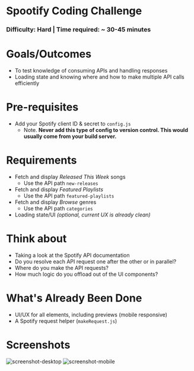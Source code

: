 # Spootify Coding Challenge

### Difficulty: Hard | Time required: ~ 30-45 minutes

# Goals/Outcomes
- To test knowledge of consuming APIs and handling responses
- Loading state and knowing where and how to make multiple API calls efficiently

# Pre-requisites
- Add your Spotify client ID & secret to `config.js`
  - Note. **Never add this type of config to version control. This would usually come from your build server.**

# Requirements
- Fetch and display *Released This Week* songs
  - Use the API path `new-releases`
- Fetch and display *Featured Playlists*
  - Use the API path `featured-playlists`
- Fetch and display *Browse* genres
  - Use the API path `categories`
- Loading state/UI *(optional, current UX is already clean)*

# Think about
- Taking a look at the Spotify API documentation
- Do you resolve each API request one after the other or in parallel?
- Where do you make the API requests?
- How much logic do you offload out of the UI components?

# What's Already Been Done
- UI/UX for all elements, including previews (mobile responsive)
- A Spotify request helper (`makeRequest.js`)

# Screenshots

![screenshot-desktop](https://puu.sh/GwPLE/3be580156a.png)
![screenshot-mobile](https://puu.sh/GwPLS/0bcb566d23.png)
